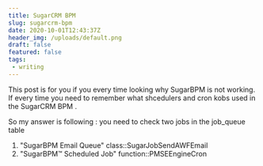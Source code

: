 ```yaml
---
title: SugarCRM BPM
slug: sugarcrm-bpm
date: 2020-10-01T12:43:37Z
header_img: /uploads/default.png
draft: false
featured: false
tags:
 - writing
---
```

<!-- wp:paragraph -->
<p>This post is for you if you every time looking why SugarBPM is not working. If every time you need to remember what shcedulers and cron kobs used in the SugarCRM BPM . </p>
<!-- /wp:paragraph -->

<!-- wp:paragraph -->
<p>So my answer is  following : you need to check two jobs in the job_queue table </p>
<!-- /wp:paragraph -->

<!-- wp:list {"ordered":true} -->
<ol><li>"SugarBPM Email Queue" class::SugarJobSendAWFEmail</li><li>"SugarBPM&#x2122; Scheduled Job" function::PMSEEngineCron</li></ol>
<!-- /wp:list -->